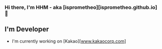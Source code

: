 ### Hi there, I'm HHM - aka [isprometheo][isprometheo.github.io] 👋

## I'm Developer
- I'm currently working on [Kakao][www.kakaocorp.com]

<!--
**isprometheo/isprometheo** is a ✨ _special_ ✨ repository because its `README.md` (this file) appears on your GitHub profile.

Here are some ideas to get you started:

- 🔭 I’m currently working on ...
- 🌱 I’m currently learning ...
- 👯 I’m looking to collaborate on ...
- 🤔 I’m looking for help with ...
- 💬 Ask me about ...
- 📫 How to reach me: ...
- 😄 Pronouns: ...
- ⚡ Fun fact: ...
-->
